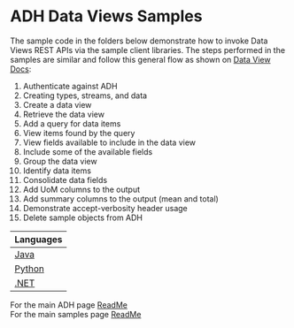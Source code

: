# ADH Data Views Samples

The sample code in the folders below demonstrate how to invoke Data Views REST APIs via the sample client libraries.
The steps performed in the samples are similar and follow this general flow as shown on [Data View Docs](https://ocs-docs.osisoft.com/Content_Portal/Documentation/DataViews/DefineaDataView/Quick_Start_Define_a_Data_View.html):

1. Authenticate against ADH
1. Creating types, streams, and data
1. Create a data view
1. Retrieve the data view
1. Add a query for data items
1. View items found by the query
1. View fields available to include in the data view
1. Include some of the available fields
1. Group the data view
1. Identify data items
1. Consolidate data fields
1. Add UoM columns to the output
1. Add summary columns to the output (mean and total)
1. Demonstrate accept-verbosity header usage 
1. Delete sample objects from ADH

| Languages | 
| --- | 
| [Java](https://github.com/osisoft/sample-adh-data_views-java)     | [![Build Status](https://dev.azure.com/osieng/engineering/_apis/build/status/product-readiness/ADH/aveva.sample-adh-data_views-java?repoName=osisoft%2Fsample-adh-data_views-java&branchName=main)](https://dev.azure.com/osieng/engineering/_build/latest?definitionId=2617&repoName=osisoft%2Fsample-adh-data_views-java&branchName=main)       |
| [Python](https://github.com/osisoft/sample-adh-data_views-python) | 
| [.NET](https://github.com/osisoft/sample-adh-data_views-dotnet)   |

For the main ADH page [ReadMe](https://github.com/osisoft/OSI-Samples-OCS)  
For the main samples page [ReadMe](https://github.com/osisoft/OSI-Samples)
